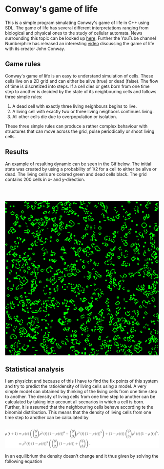 # Conway's game of life

This is a simple program simulating Conway's game of life in C++ using SDL. The game of life has several
different interpretations ranging from biological and physical ones to the study of cellular automata. News surrounding
this topic can be looked up [here](https://www.conwaylife.com/). Further the YouTube channel Numberphile has released
an interesting [video](https://www.youtube.com/watch?v=R9Plq-D1gEk) discussing the game of life with its creator John
Conway.

## Game rules

Conway's game of life is an easy to understand simulation of cells. These cells live on a 2D grid and can either be
alive (true) or dead (false). The flow of time is discretized into steps. If a cell dies or gets born from one time
step to another is decided by the state of its neighbouring cells and follows three simple rules:

1. A dead cell with exactly three living neighbours begins to live.
2. A living cell with exactly two or three living neighbors continues living.
3. All other cells die due to overpopulation or isolation.

These three simple rules can produce a rather complex behaviour with structures that can move across the grid, pulse
periodically or shoot living cells.

## Results

An example of resulting dynamic can be seen in the Gif below. The initial state was created by using a probability of
1/2 for a cell to either be alive or dead. The living cells are colored green and dead cells black.
The grid contains 200 cells in x- and y-direction. 

<br>
    <br>
        <p align="center">
            <img src=/doc/game_of_life.gif>
        </p>

## Statistical analysis

I am physicist and because of this I have to find the fix points of this system and try to predict the ratio/density
of living cells using a model. A very simple model can obtained by thinking of the living cells from one time step to
another. The density of living cells from one time step to another can be calculated by taking into account all
scenarios in which a cell is born. Further, it is assumed that the neighbouring cells behave according te the binomial
distribution. This means that the density of living cells from one time step to another can be calculated by
<br>
    <br>
        <p align="center">
            <img src=/doc/binomial_model.jpeg>
        </p>
In an equilibrium the density doesn't change and it thus given by solving the following equation
